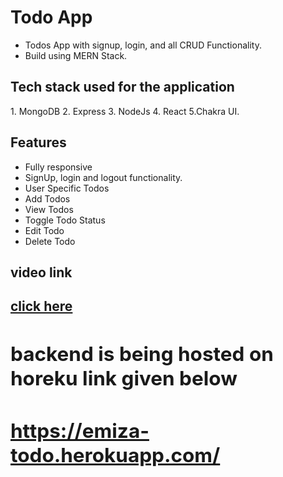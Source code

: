 # Todo App
* Todos App with signup, login, and all CRUD Functionality.
* Build using MERN Stack.

<h2>Tech stack used for the application</h2>
1. MongoDB
2. Express
3. NodeJs
4. React
5.Chakra UI.


<h2> Features </h2>

<ul>
<li>Fully responsive</li>
<li>SignUp, login and logout functionality.</li>
<li>User Specific Todos</li>
<li>Add Todos </li>
<li>View Todos</li>
<li>Toggle Todo Status</li>
<li>Edit Todo</li>
<li>Delete Todo</li>

</ul>


<h2>video link<h2><a href="https://drive.google.com/file/d/1EJvfTF6klYFHby1P8bnMAK8bBfc5XYJl/view?usp=sharing">click here<a>
<h2>backend is being hosted on horeku link given below<h2>
  <a href="https://emiza-todo.herokuapp.com/">https://emiza-todo.herokuapp.com/</a>
  

